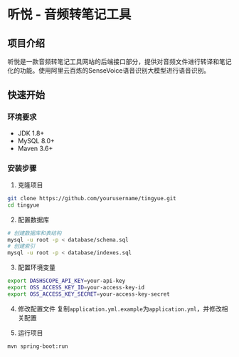 # 听悦 - 音频转笔记工具

## 项目介绍
听悦是一款音频转笔记工具网站的后端接口部分，提供对音频文件进行转译和笔记化的功能。使用阿里云百炼的SenseVoice语音识别大模型进行语音识别。

## 快速开始

### 环境要求
- JDK 1.8+
- MySQL 8.0+
- Maven 3.6+

### 安装步骤
1. 克隆项目
```bash
git clone https://github.com/yourusername/tingyue.git
cd tingyue
```

2. 配置数据库
```bash
# 创建数据库和表结构
mysql -u root -p < database/schema.sql
# 创建索引
mysql -u root -p < database/indexes.sql
```

3. 配置环境变量
```bash
export DASHSCOPE_API_KEY=your-api-key
export OSS_ACCESS_KEY_ID=your-access-key-id
export OSS_ACCESS_KEY_SECRET=your-access-key-secret
```

4. 修改配置文件
复制`application.yml.example`为`application.yml`，并修改相关配置

5. 运行项目
```bash
mvn spring-boot:run
```
